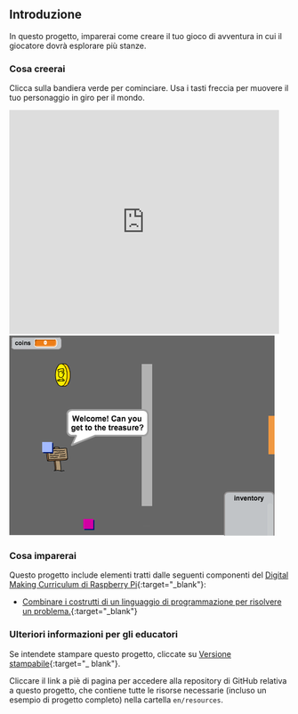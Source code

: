 ## Introduzione

In questo progetto, imparerai come creare il tuo gioco di avventura in cui il giocatore dovrà esplorare più stanze.

### Cosa creerai

Clicca sulla bandiera verde per cominciare. Usa i tasti freccia per muovere il tuo personaggio in giro per il mondo.

<div class="scratch-preview">
  <iframe allowtransparency="true" width="485" height="402" src="https://scratch.mit.edu/projects/embed/34248822/?autostart=false" frameborder="0"></iframe>
  <img src="images/world-final.png">
</div>

### Cosa imparerai

Questo progetto include elementi tratti dalle seguenti componenti del [Digital Making Curriculum di Raspberry Pi](http://rpf.io/curriculum){:target="_blank"}:

+ [Combinare i costrutti di un linguaggio di programmazione per risolvere un problema.](https://www.raspberrypi.org/curriculum/programming/builder){:target="_blank"}

### Ulteriori informazioni per gli educatori

Se intendete stampare questo progetto, cliccate su [Versione stampabile](https://projects.raspberrypi.org/en/projects/create-your-own-world/print){:target="_ blank"}.

Cliccare il link a piè di pagina per accedere alla repository di GitHub relativa a questo progetto, che contiene tutte le risorse necessarie (incluso un esempio di progetto completo) nella cartella `en/resources`.